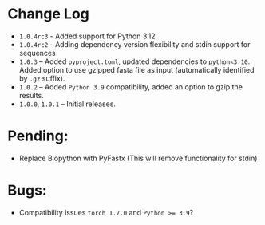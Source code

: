 # Change Log
- `1.0.4rc3` - Added support for Python 3.12
- `1.0.4rc2` - Adding dependency version flexibility and stdin support for sequences
- `1.0.3` – Added `pyproject.toml`, updated dependencies to `python<3.10`. Added option to use gzipped fasta file as input (automatically identified by `.gz` suffix).
- `1.0.2` – Added `Python 3.9` compatibility, added an option to gzip the results. 
- `1.0.0`, `1.0.1` – Initial releases.

# Pending:
* Replace Biopython with PyFastx (This will remove functionality for stdin)

# Bugs:
* Compatibility issues `torch 1.7.0` and `Python >= 3.9`?